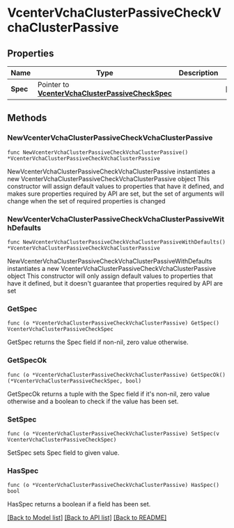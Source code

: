 # VcenterVchaClusterPassiveCheckVchaClusterPassive

## Properties

Name | Type | Description | Notes
------------ | ------------- | ------------- | -------------
**Spec** | Pointer to [**VcenterVchaClusterPassiveCheckSpec**](VcenterVchaClusterPassiveCheckSpec.md) |  | [optional] 

## Methods

### NewVcenterVchaClusterPassiveCheckVchaClusterPassive

`func NewVcenterVchaClusterPassiveCheckVchaClusterPassive() *VcenterVchaClusterPassiveCheckVchaClusterPassive`

NewVcenterVchaClusterPassiveCheckVchaClusterPassive instantiates a new VcenterVchaClusterPassiveCheckVchaClusterPassive object
This constructor will assign default values to properties that have it defined,
and makes sure properties required by API are set, but the set of arguments
will change when the set of required properties is changed

### NewVcenterVchaClusterPassiveCheckVchaClusterPassiveWithDefaults

`func NewVcenterVchaClusterPassiveCheckVchaClusterPassiveWithDefaults() *VcenterVchaClusterPassiveCheckVchaClusterPassive`

NewVcenterVchaClusterPassiveCheckVchaClusterPassiveWithDefaults instantiates a new VcenterVchaClusterPassiveCheckVchaClusterPassive object
This constructor will only assign default values to properties that have it defined,
but it doesn't guarantee that properties required by API are set

### GetSpec

`func (o *VcenterVchaClusterPassiveCheckVchaClusterPassive) GetSpec() VcenterVchaClusterPassiveCheckSpec`

GetSpec returns the Spec field if non-nil, zero value otherwise.

### GetSpecOk

`func (o *VcenterVchaClusterPassiveCheckVchaClusterPassive) GetSpecOk() (*VcenterVchaClusterPassiveCheckSpec, bool)`

GetSpecOk returns a tuple with the Spec field if it's non-nil, zero value otherwise
and a boolean to check if the value has been set.

### SetSpec

`func (o *VcenterVchaClusterPassiveCheckVchaClusterPassive) SetSpec(v VcenterVchaClusterPassiveCheckSpec)`

SetSpec sets Spec field to given value.

### HasSpec

`func (o *VcenterVchaClusterPassiveCheckVchaClusterPassive) HasSpec() bool`

HasSpec returns a boolean if a field has been set.


[[Back to Model list]](../README.md#documentation-for-models) [[Back to API list]](../README.md#documentation-for-api-endpoints) [[Back to README]](../README.md)


